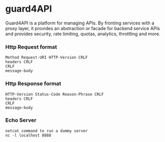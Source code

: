 # guard4API
Guard4API is a platform for managing APIs. By fronting services with a proxy layer, it provides an abstraction or facade for backend service APIs and provides security, rate limiting, quotas, analytics, throttling and more.

### Http Request format
``` 
Method Request-URI HTTP-Version CRLF
headers CRLF
CRLF
message-body
```

### Http Response format
``` 
HTTP-Version Status-Code Reason-Phrase CRLF
headers CRLF
CRLF
message-body
```
### Echo Server 
```
netcat command to run a dummy server 
nc -l localhost 8888
```